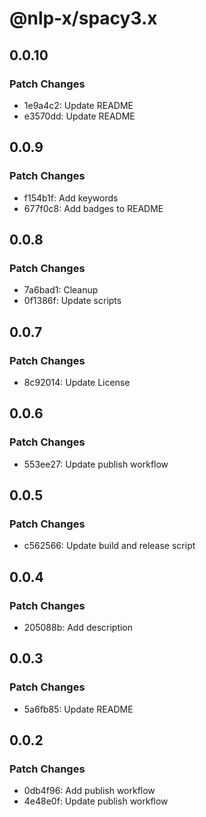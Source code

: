 # @nlp-x/spacy3.x

## 0.0.10

### Patch Changes

- 1e9a4c2: Update README
- e3570dd: Update README

## 0.0.9

### Patch Changes

- f154b1f: Add keywords
- 677f0c8: Add badges to README

## 0.0.8

### Patch Changes

- 7a6bad1: Cleanup
- 0f1386f: Update scripts

## 0.0.7

### Patch Changes

- 8c92014: Update License

## 0.0.6

### Patch Changes

- 553ee27: Update publish workflow

## 0.0.5

### Patch Changes

- c562566: Update build and release script

## 0.0.4

### Patch Changes

- 205088b: Add description

## 0.0.3

### Patch Changes

- 5a6fb85: Update README

## 0.0.2

### Patch Changes

- 0db4f96: Add publish workflow
- 4e48e0f: Update publish workflow
